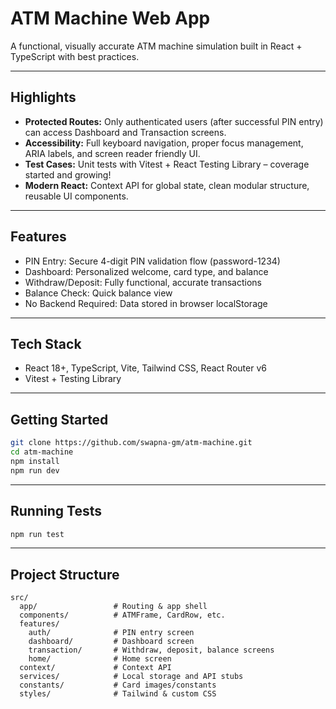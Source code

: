 # ATM Machine Web App

A functional, visually accurate ATM machine simulation built in React + TypeScript with best practices.

---

## Highlights

- **Protected Routes:** Only authenticated users (after successful PIN entry) can access Dashboard and Transaction screens.
- **Accessibility:** Full keyboard navigation, proper focus management, ARIA labels, and screen reader friendly UI.
- **Test Cases:** Unit tests with Vitest + React Testing Library – coverage started and growing!
- **Modern React:** Context API for global state, clean modular structure, reusable UI components.

---

## Features
- PIN Entry: Secure 4-digit PIN validation flow (password-1234)
- Dashboard: Personalized welcome, card type, and balance
- Withdraw/Deposit: Fully functional, accurate transactions
- Balance Check: Quick balance view
- No Backend Required: Data stored in browser localStorage

---

## Tech Stack
- React 18+, TypeScript, Vite, Tailwind CSS, React Router v6
- Vitest + Testing Library

---

## Getting Started
  ```sh
  git clone https://github.com/swapna-gm/atm-machine.git
  cd atm-machine
  npm install
  npm run dev
  ```
---

## Running Tests
```sh
npm run test
```
---

## Project Structure
```
src/
  app/                 # Routing & app shell
  components/          # ATMFrame, CardRow, etc.
  features/
    auth/              # PIN entry screen
    dashboard/         # Dashboard screen
    transaction/       # Withdraw, deposit, balance screens
    home/              # Home screen
  context/             # Context API
  services/            # Local storage and API stubs
  constants/           # Card images/constants
  styles/              # Tailwind & custom CSS
```

